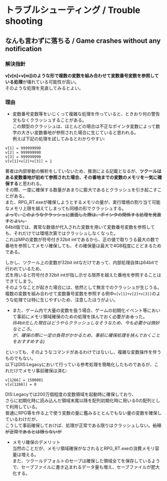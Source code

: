 # トラブルシューティング / Trouble shooting  
## なんも言わずに落ちる / Game crashes without any notification  
### 解決指針  
**v[v[n]+v[m]]のような形で複数の変数を組み合わせて変数番号変数を参照している処理**が壊れている可能性が高い。  
そのような処理を見直してみるとよい。  
  
### 理由  
- 変数番号変数等をいじくって複雑な処理を作っていると、ときおり何の警告文もなくクラッシュすることがある。  
この類型のクラッシュは、ほとんどの場合は不正なポインタ変数によって数字の大きい変数番地が参照された場合に生じていると思われる。  
例えば下記の処理を試してみるとわかりやすい:  
```
v[1] = 999999990
v[2] = 999999990
v[3] = 999999990
v[v[1]+v[2]+v[3]] = 1
```
著者は内部挙動の解析をしていないため、推測による記載となるが、**ツクールはある変数番地が初めて参照された場合、その番地までの変数のメモリを一気に確保する**と思われる。  
その際、一度に確保する数量があまりに膨大であるとクラッシュを引き起こすことがある。  
また、RPG_RT.exeが確保しようとするメモリの量が、実行環境の割り当て可能なメモリ上限を越えてしまっても同様の形でクラッシュする。  
~~よって、このようなクラッシュに直面した際は、ポインタの関係する処理を見直すとよい。~~  
64bit版では、異常な数値が代入された変数を用いて変数番号変数を参照しても、それだけでは環境次第ではクラッシュしなくなった。  
これはMPの変数が符号付き32bit intであるから、正の値で取りうる最大の数で番地を参照してメモリ確保しても、その確保量は最大で4GB程度にとどまるためである。  
  
しかし、ツクール上の変数が32bit intなだけであって、内部処理自体は64bitで行われているため、  
式を用いると符号付き32bit intが指し示せる限界を越えた番地を参照することはできてしまう。  
そのようなことが起きた場合には、依然として無言でのクラッシュが生じうる。  
複数の変数を組み合わせて変数番号変数を参照する例中`v[v[1]+v[2]+v[3]]`のような処理では特に生じやすいため、注意したほうがよい。  
  
- また、ゲーム内で大量の変数を扱う場合、ゲームの初期化イベント等において事前にメモリ領域確保のための処理を挟んでおく必要があ~~る~~った。  
*(64bit化した現在はどうやらクラッシュしなそうなため、今も必要かは微妙なところ。  
が、確保の際に一定の負荷がかかるため、事前に確保処理を挟んでおくことをおすすめする)*  
  
といっても、そのようなコマンドがあるわけではないし、複雑な変数操作を伴うものでもない。  
以下はDIS:Legacyにおいて行っている参考処理を簡略化したものであるが、これだけでメモリ事前確保は済む:  
```
v[1266] = 1500001
v[v[1268]] = 0  
```  
  
DIS:Legacyでは200万個程度の変数領域を起動時に確保しており、  
さらに初期化時に読み込んだ領域末尾以降を配列初期化時に用いる0の配列として利用している。  
普通にRPG等を作る上で使う変数の量に鑑みるととんでもない量の変数を確保しているわけだが、  
こうして事前確保しておけば、処理が正常である限りはクラッシュしない。~~処理が正常であるとは限らないが~~  
  
- メモリ確保のデメリット  
当然のことだが、メモリ領域確保がなされるとRPG_RT.exeの消費メモリ容量は増える。  
また、ツクールデフォルトのセーブは確保した領域全てを保存しているようで、セーブファイルに書き込まれるデータ量も増え、セーブファイルが肥大化する。  
